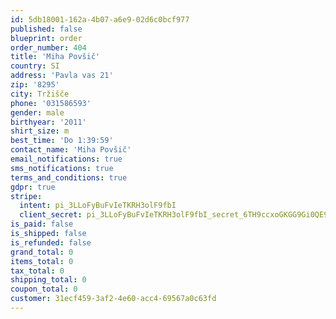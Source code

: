```yaml
---
id: 5db18001-162a-4b07-a6e9-02d6c0bcf977
published: false
blueprint: order
order_number: 404
title: 'Miha Povšič'
country: SI
address: 'Pavla vas 21'
zip: '8295'
city: Tržišče
phone: '031586593'
gender: male
birthyear: '2011'
shirt_size: m
best_time: 'Do 1:39:59'
contact_name: 'Miha Povšič'
email_notifications: true
sms_notifications: true
terms_and_conditions: true
gdpr: true
stripe:
  intent: pi_3LLoFyBuFvIeTKRH3olF9fbI
  client_secret: pi_3LLoFyBuFvIeTKRH3olF9fbI_secret_6TH9ccxoGKGG9Gi0QE9ItUwej
is_paid: false
is_shipped: false
is_refunded: false
grand_total: 0
items_total: 0
tax_total: 0
shipping_total: 0
coupon_total: 0
customer: 31ecf459-3af2-4e60-acc4-69567a0c63fd
---
```

